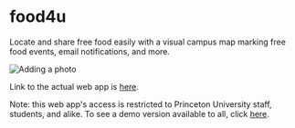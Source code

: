 # food4u
Locate and share free food easily with a visual campus map marking free food events, email notifications, and more.

![Adding a photo](https://media.giphy.com/media/1GUvTYsv6md9aDS8Za/giphy.gif)

Link to the actual web app is [here](https://food4u.tigerapps.org/).

Note: this web app's access is restricted to Princeton University staff, students, and alike. To see a demo version available to all, click [here](https://food4udemo.herokuapp.com/).
